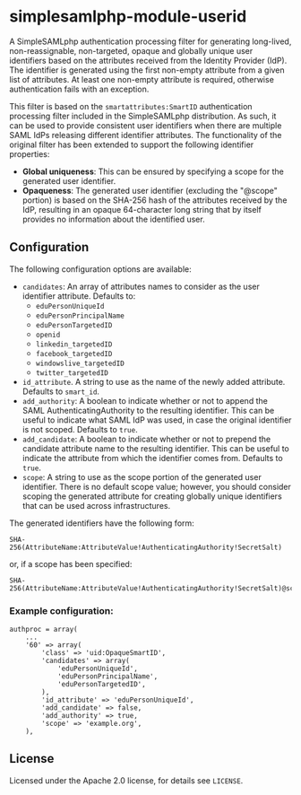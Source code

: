 # simplesamlphp-module-userid
A SimpleSAMLphp authentication processing filter for generating long-lived, 
non-reassignable, non-targeted, opaque and globally unique user identifiers
based on the attributes received from the Identity Provider (IdP). The
identifier is generated using the first non-empty attribute from a given
list of attributes. At least one non-empty attribute is required, otherwise
authentication fails with an exception.

This filter is based on the `smartattributes:SmartID` authentication
processing filter included in the SimpleSAMLphp distribution. As such,
it can be used to provide consistent user identifiers when there are 
multiple SAML IdPs releasing different identifier attributes.
The functionality of the original filter has been extended to support the
following identifier properties:
 * **Global uniqueness**: This can be ensured by specifying a scope for the 
   generated user identifier.
 * **Opaqueness**: The generated user identifier (excluding the "@scope" portion)
   is based on the SHA-256 hash of the attributes received by the IdP, resulting 
   in an opaque 64-character long string that by itself provides no information about
   the identified user.
   
## Configuration
The following configuration options are available:
 * `candidates`: An array of attributes names to consider as the user 
   identifier attribute. Defaults to:
    * `eduPersonUniqueId`
    * `eduPersonPrincipalName`
    * `eduPersonTargetedID`
    * `openid`
    * `linkedin_targetedID`
    * `facebook_targetedID`
    * `windowslive_targetedID`
    * `twitter_targetedID`
 * `id_attribute`. A string to use as the name of the newly added attribute. 
   Defaults to `smart_id`.
 * `add_authority`: A boolean to indicate whether or not to append the SAML
   AuthenticatingAuthority to the resulting identifier. This can be useful to
   indicate what SAML IdP was used, in case the original identifier is not 
   scoped. Defaults to `true`.
 * `add_candidate`: A boolean to indicate whether or not to prepend the 
   candidate attribute name to the resulting identifier. This can be useful
   to indicate the attribute from which the identifier comes from. Defaults
   to `true`.
 * `scope`: A string to use as the scope portion of the generated user
   identifier. There is no default scope value; however, you should consider
   scoping the generated attribute for creating globally unique identifiers
   that can be used across infrastructures.
 
The generated identifiers have the following form:
```
SHA-256(AttributeName:AttributeValue!AuthenticatingAuthority!SecretSalt)
``` 
or, if a scope has been specified:
``` 
SHA-256(AttributeName:AttributeValue!AuthenticatingAuthority!SecretSalt)@scope
```

### Example configuration:
 
```
authproc = array(
    ...
    '60' => array(
        'class' => 'uid:OpaqueSmartID',
        'candidates' => array(
            'eduPersonUniqueId',
            'eduPersonPrincipalName',
            'eduPersonTargetedID',
        ),
        'id_attribute' => 'eduPersonUniqueId',
        'add_candidate' => false,
        'add_authority' => true,   
        'scope' => 'example.org',
    ),
```

## License

Licensed under the Apache 2.0 license, for details see `LICENSE`.
